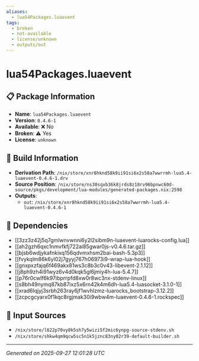 ```yaml
---
aliases:
  - lua54Packages.luaevent
tags:
  - broken
  - not-available
  - license/unknown
  - outputs/out
---
```


# lua54Packages.luaevent

## 📋 Package Information

- **Name**: `lua54Packages.luaevent`
- **Version**: `0.4.6-1`
- **Available**: ❌ No
- **Broken**: ⚠️ Yes
- **License**: `unknown`

## 🔧 Build Information

- **Derivation Path**: `/nix/store/xnr8hknd58k9ii91si6x2s58a7wwrrmh-lua5.4-luaevent-0.4.6-1.drv`
- **Source Position**: `/nix/store/ns30sqxb36k8jrds8z18rv96bpnwc60d-source/pkgs/development/lua-modules/generated-packages.nix:2598`
- **Outputs**:
  - `out`:  `/nix/store/xnr8hknd58k9ii91si6x2s58a7wwrrmh-lua5.4-luaevent-0.4.6-1`

## 🔗 Dependencies

- [[3zz3z42j5q7gmlwnvwnni6y2l2sibm9n-luaevent-luarocks-config.lua]]
- [[ah2gzh6qxc1nmvfkfj722ai85gwar0js-v0.4.6.tar.gz]]
- [[bjsb6wdjykafnkixq156qdvmxhsm2bai-bash-5.3p3]]
- [[fvykqlm86k6yl02j7gyyj767h06973i9-wrap-lua-hook]]
- [[gnxpxzfajq6f469akx81ws3c8b3c0v43-libevent-2.1.12]]
- [[j8ph9zh4i91wyz6v4d0kqk5gl6jmiy4h-lua-5.4.7]]
- [[p76r0cwlf6k97ibprrpfd8xw0r8wc3nx-stdenv-linux]]
- [[s8bh49nymq87kb87ixz5x6rn42k4m6dh-lua5.4-luasocket-3.1.0-1]]
- [[xrad6lqjyj3srbh263ray6jf1wvhlzmz-luarocks_bootstrap-3.12.2]]
- [[zcpcgcyarx0f1kqc8rgjmak30i9wbw4m-luaevent-0.4.6-1.rockspec]]

## 📁 Input Sources

- `/nix/store/l622p70vy8k5sh7y5wizi5f2mic6ynpg-source-stdenv.sh`
- `/nix/store/shkw4qm9qcw5sc5n1k5jznc83ny02r39-default-builder.sh`

---
*Generated on 2025-09-27 12:01:28 UTC*
